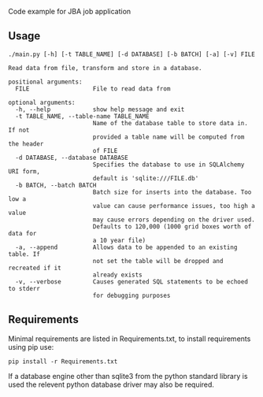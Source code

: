 Code example for JBA job application

## Usage
    ./main.py [-h] [-t TABLE_NAME] [-d DATABASE] [-b BATCH] [-a] [-v] FILE

    Read data from file, transform and store in a database.

    positional arguments:
      FILE                  File to read data from

    optional arguments:
      -h, --help            show help message and exit
      -t TABLE_NAME, --table-name TABLE_NAME
                            Name of the database table to store data in. If not
                            provided a table name will be computed from the header
                            of FILE
      -d DATABASE, --database DATABASE
                            Specifies the database to use in SQLAlchemy URI form,
                            default is 'sqlite:///FILE.db'
      -b BATCH, --batch BATCH
                            Batch size for inserts into the database. Too low a
                            value can cause performance issues, too high a value
                            may cause errors depending on the driver used.
                            Defaults to 120,000 (1000 grid boxes worth of data for
                            a 10 year file)
      -a, --append          Allows data to be appended to an existing table. If
                            not set the table will be dropped and recreated if it
                            already exists
      -v, --verbose         Causes generated SQL statements to be echoed to stderr
                            for debugging purposes

## Requirements

Minimal requirements are listed in Requirements.txt, to install requirements using pip use:

    pip install -r Requirements.txt

If a database engine other than sqlite3 from the python standard library is
used the relevent python database driver may also be required.
